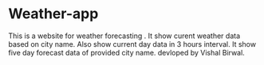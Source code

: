 # Weather-app
This is a website for weather forecasting . It show curent weather data based on city name. Also show current day data in 3 hours interval. It show five day forecast data of provided city name. devloped by Vishal Birwal.
